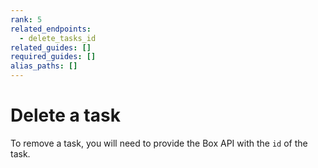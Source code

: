 ```yaml
---
rank: 5
related_endpoints:
  - delete_tasks_id
related_guides: []
required_guides: []
alias_paths: []
---
```


# Delete a task

To remove a task, you will need to provide the Box API with the `id` of the
task.

<Samples id='delete_tasks_id' />
